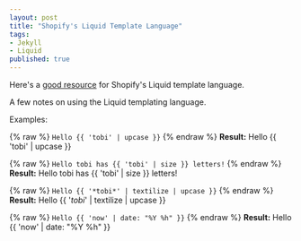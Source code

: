 ```yaml
---
layout: post
title: "Shopify's Liquid Template Language"
tags:
- Jekyll
- Liquid
published: true
---
```


Here's a [good resource](https://docs.shopify.com/themes/liquid-documentation/basics)
for Shopify's Liquid template language.

A few notes on using the Liquid templating language.

Examples:

{% raw %}
`Hello {{ 'tobi' | upcase }}`
{% endraw %}
**Result:** Hello {{ 'tobi' | upcase }}

{% raw %}
`Hello tobi has {{ 'tobi' | size }} letters!`
{% endraw %}
**Result:** Hello tobi has {{ 'tobi' | size }} letters!

{% raw %}
`Hello {{ '*tobi*' | textilize | upcase }}`
{% endraw %}
**Result:** Hello {{ '*tobi*' | textilize | upcase }}

{% raw %}
`Hello {{ 'now' | date: "%Y %h" }}`
{% endraw %}
**Result:** Hello {{ 'now' | date: "%Y %h" }}
